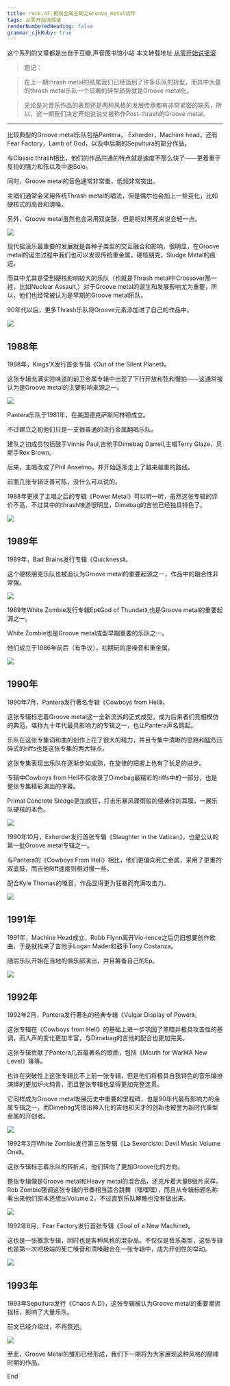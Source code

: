 ```yaml
---
title: rock.47.极端金属王朝之Groove_metal初年
tags: 从零开始说摇滚
renderNumberedHeading: false
grammar_cjkRuby: true
---
```


这个系列的文章都是出自于豆瓣,声音图书馆小站
本文转载地址 [从零开始说摇滚](https://www.douban.com/note/723774952/)

> 题记：

> 在上一期thrash metal的结尾我们已经谈到了许多乐队的转型，而其中大量的thrash metal乐队一个显著的转型趋势就是Groove metal化。

> 无论是对音乐作品的表现还是两种风格的发展传承都有非常紧密的联系，所以，这一期我们决定开始说说又被称作Post-thrash的Groove metal。

---

比较典型的Groove metal乐队包括Pantera， Exhorder，Machine head，还有Fear Factory，Lamb of God，以及中后期的Sepultura的部分作品。

与Classic thrash相比，他们的作品共通的特点就是速度不那么快了——更着重于反拍的强力和弦以及中速Solo。

同时，Groove metal的音色通常非常重，低频非常突出。

主唱们通常会采用传统Thrash metal的唱法，但是偶尔也会加上一些变化，比如硬核式的高音和清嗓。

另外，Groove metal虽然也会采用双底鼓，但是相对黑死来说会轻一点。

![](https://raw.githubusercontent.com/OliverRen/olili_blog_img/master/rock.47.极端金属王朝之Groove_metal初年/1637405164350.png)

现代摇滚乐最重要的发展就是各种子类型的交互融合和影响，很明显，在Groove metal的诞生过程中我们也可以发现传统重金属，硬核朋克，Sludge Metal的痕迹。

而其中尤其是受到硬核影响较大的乐队（也就是Thrash metal中Crossover那一挂，比如Nuclear Assault,）对于Groove metal的诞生和发展影响尤为重要，所以，他们也经常被认为是早期的Groove metal乐队。

90年代以后，更多Thrash乐队将Groove元素添加进了自己的作品中。

![](https://raw.githubusercontent.com/OliverRen/olili_blog_img/master/rock.47.极端金属王朝之Groove_metal初年/1637405177490.png)

## 1988年

1988年，Kings’X发行首张专辑《Out of the Silent Planet》。

这张专辑充满实验味道的前卫金属专辑中出现了下行开放和弦和慢拍——这通常被认为是Groove metal的主要影响来源之一。

![](https://raw.githubusercontent.com/OliverRen/olili_blog_img/master/rock.47.极端金属王朝之Groove_metal初年/1637405181093.png)

Pantera乐队于1981年，在美国德克萨斯阿林顿成立。

不过建立之初他们只是一支很普通的流行金属翻唱乐队。

建队之初成员包括鼓手Vinnie Paul,吉他手Dimebag Darrell,主唱Terry Glaze，贝斯手Rex Brown。

后来，主唱改成了Phil Anselmo，并开始逐渐走上了越来越重的路线。

前面几张专辑泛善可陈，没什么可以说的。

1988年更换了主唱之后的专辑《Power Metal》可以听一听，虽然这张专辑的评价不高，不过其中的thrash味道很明显，Dimebag的吉他已经独具特色了。

![](https://raw.githubusercontent.com/OliverRen/olili_blog_img/master/rock.47.极端金属王朝之Groove_metal初年/1637405185269.png)

## 1989年

1989年，Bad Brains发行专辑《Quickness》。

这个硬核朋克乐队也被追认为Groove metal的重要起源之一，作品中的融合性非常强。

![](https://raw.githubusercontent.com/OliverRen/olili_blog_img/master/rock.47.极端金属王朝之Groove_metal初年/1637405190068.png)

1989年White Zombie发行专辑Ep《God of Thunder》,也是Groove metal的重要起源之一。

White Zombie也是Groove metal成型早期重要的乐队之一。

他们成立于1986年前后（有争议），初期玩的是噪音和重金属。

![](https://raw.githubusercontent.com/OliverRen/olili_blog_img/master/rock.47.极端金属王朝之Groove_metal初年/1637405195116.png)

## 1990年

1990年7月，Pantera发行著名专辑《Cowboys from Hell》。

这张专辑标志着Groove metal这一全新流派的正式成型，成为后来者们竞相模仿的典范，堪称九十年代最具影响力的专辑之一，也让Pantera声名鹊起。

乐队在这张专集词和曲的创作上花了很大的精力，并且专集中清晰的思路和猛烈压碎式的riffs也是这张专集的两大特点。

这张专集表现出乐队在逐渐步如成熟，在旋律的把握上也有了长足的进步。

专辑中Cowboys from Hell不仅收录了Dimebag最精彩的riffs中的一部分，也是整张专集精彩演出的序幕。

Primal Concrete Sledge更加疯狂，打击乐暴风骤雨般的侵袭你的耳膜，一展乐队硬核的本色。

![](https://raw.githubusercontent.com/OliverRen/olili_blog_img/master/rock.47.极端金属王朝之Groove_metal初年/1637405200666.png)

1990年10月，Exhorder发行首张专辑《Slaughter in the Vatican》，也是公认的第一批Groove metal专辑之一。

与Pantera的《Cowboys From Hell》相比，他们更偏向死亡金属，采用了更重的双底鼓，而吉他Riff速度则相对慢一些。

配合Kyle Thomas的嗓音，作品显得更为狂暴而充满攻击力。

![](https://raw.githubusercontent.com/OliverRen/olili_blog_img/master/rock.47.极端金属王朝之Groove_metal初年/1637405204169.png)

## 1991年

1991年，Machine Head成立，Robb Flynn离开Vio-lence之后仍旧想要创作歌曲，于是就找来了吉他手Logan Mader和鼓手Tony Costanza。

随后乐队开始在当地的俱乐部演出，并且筹备自己的Ep。

![](https://raw.githubusercontent.com/OliverRen/olili_blog_img/master/rock.47.极端金属王朝之Groove_metal初年/1637405208245.png)

## 1992年

1992年2月，Pantera发行著名的经典专辑《Vulgar Display of Power》。

这张专辑在《Cowboys from Hell》的基础上进一步巩固了黑暗并极具攻击性的基调，而人声的变化更加丰富，与Dimebag的吉他的配合也更加完美。

这张专辑贡献了Pantera几首最著名的歌曲，包括《Mouth for War》《A New Level》等等。

也许在突破性上这张专辑比不上前一张专辑，但是他们将极具自我特色的音乐编排演绎的更加炉火纯青，而且整张专辑也显得更加完整连贯。

它同样成为Groove metal发展历史中重要的里程碑，也是90年代最有影响力的金属专辑之一，而Dimebag凭借出神入化的吉他和天才的创新也被誉为新时代重型金属的开创者。

![](https://raw.githubusercontent.com/OliverRen/olili_blog_img/master/rock.47.极端金属王朝之Groove_metal初年/1637405212469.png)

1992年3月White Zombie发行第三张专辑《La Sexorcisto: Devil Music Volume One》。

这张专辑标志着乐队的转折点，他们转向了更加Groove化的方向。

整张专辑像是Groove metal和Heavy metal的混合品，还充斥着大量B级片采样。Rob Zombie强调这张专辑的节奏相当适合跳舞（嘿嘿嘿），而且从专辑标题名称看出来他们原本还想出Volume 2，不过直到乐队解散也没有做出来。

![](https://raw.githubusercontent.com/OliverRen/olili_blog_img/master/rock.47.极端金属王朝之Groove_metal初年/1637405217182.png)

1992年8月，Fear Factory发行首张专辑《Soul of a New Machine》。

这也是一张概念专辑，同时也是各种风格的混杂品。不仅仅是音乐类型，这张专辑也是第一次吧极端的死亡嗓音和清嗓融合在一张专辑中，成为开创性的举动。

![](https://raw.githubusercontent.com/OliverRen/olili_blog_img/master/rock.47.极端金属王朝之Groove_metal初年/1637405226772.png)

## 1993年

1993年Sepultura发行《Chaos A.D》，这张专辑被认为Groove metal的重要潮流指标，影响了大量乐队。

前文已经介绍过，不再赘述。

![](https://raw.githubusercontent.com/OliverRen/olili_blog_img/master/rock.47.极端金属王朝之Groove_metal初年/1637405230734.png)

至此，Groove Metal的雏形已经形成，我们下一期将为大家展现这种风格的巅峰时期的作品。

End